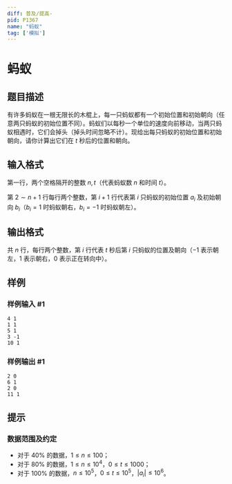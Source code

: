 ```yaml
---
diff: 普及/提高-
pid: P1367
name: "蚂蚁"
tag: ['模拟']
---
```

# 蚂蚁
## 题目描述

有许多蚂蚁在一根无限长的木棍上，每一只蚂蚁都有一个初始位置和初始朝向（任意两只蚂蚁的初始位置不同）。蚂蚁们以每秒一个单位的速度向前移动，当两只蚂蚁相遇时，它们会掉头（掉头时间忽略不计）。现给出每只蚂蚁的初始位置和初始朝向，请你计算出它们在 $t$ 秒后的位置和朝向。

## 输入格式

第一行，两个空格隔开的整数 $n,t$（代表蚂蚁数 $n$ 和时间 $t$）。

第 $2\sim n+1$ 行每行两个整数，第 $i+1$ 行代表第 $i$ 只蚂蚁的初始位置 $a_i$ 及初始朝向 $b_i$（$b_i=1$ 时蚂蚁朝右，$b_i=-1$ 时蚂蚁朝左）。

## 输出格式

共 $n$ 行，每行两个整数，第 $i$ 行代表 $t$ 秒后第 $i$ 只蚂蚁的位置及朝向（$-1$ 表示朝左，$1$ 表示朝右，$0$ 表示正在转向中）。
## 样例

### 样例输入 #1
```
4 1
1 1
5 1
3 -1 
10 1

```
### 样例输出 #1
```
2 0
6 1
2 0
11 1

```
## 提示

### 数据范围及约定

- 对于 $40\%$ 的数据，$1\le n\le 100$；
- 对于 $80\%$ 的数据，$1\le n\le 10^4$，$0\le t\le 1000$；
- 对于 $100\%$ 的数据，$n\le 10^5$，$0\le t\le 10^5$，$|a_i|\le 10^6$。

